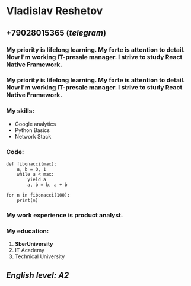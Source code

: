 # **Vladislav Reshetov**

## +79028015365 (_telegram_)

### My priority is lifelong learning. My forte is attention to detail. Now I'm working IT-presale manager. I strive to study React Native Framework.

### My priority is lifelong learning. My forte is attention to detail. Now I'm working IT-presale manager. I strive to study React Native Framework.

### My skills:

- Google analytics
- Python Basics
- Network Stack

### Code:

```
def fibonacci(max):
    a, b = 0, 1
    while a < max:
        yield a
        a, b = b, a + b

for n in fibonacci(100):
    print(n)
```

### My work experience is product analyst.

### My education:

1. **SberUniversity**
2. IT Academy
3. Technical University

## **_English level: A2_**
